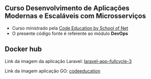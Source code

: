 <h2>Curso Desenvolvimento de Aplicações Modernas e Escaláveis com Microsserviços</h2>
<ul>
    <li>Curso ministrado pela <a href="https://code.education/">Code Education by School of Net</a></li>
    <li>O presente código fonte é referente ao módulo <b>DevOps</b></li>
</ul>

<h2>Docker hub</h2>
<p><label>Link da imagem da aplicação Laravel: </label> <a href="https://hub.docker.com/repository/docker/andradereginaldo/laravel-app-fullcycle-3">laravel-app-fullcycle-3</a></p>
<p><label>Link da imagem aplicação GO: </label> <a href="https://hub.docker.com/repository/docker/andradereginaldo/codeeducation">codeeducation</a></p>
